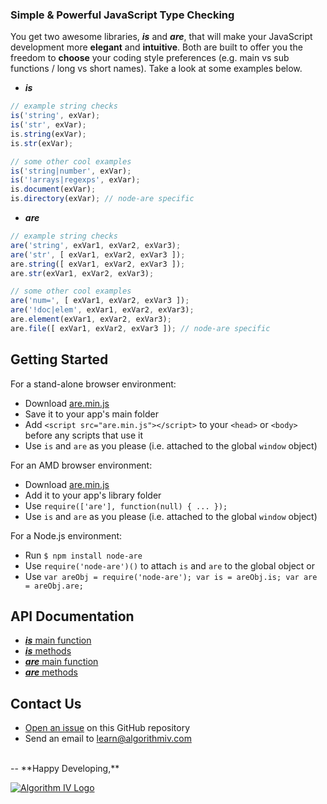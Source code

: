### Simple & Powerful JavaScript Type Checking
You get two awesome libraries, **_is_**  and  **_are_**, that will make your JavaScript development more **elegant** and **intuitive**. Both are built to offer you the freedom to **choose** your coding style preferences (e.g. main vs sub functions / long vs short names). Take a look at some examples below.
- **_is_**
```javascript
// example string checks
is('string', exVar);
is('str', exVar);
is.string(exVar);
is.str(exVar);

// some other cool examples
is('string|number', exVar);
is('!arrays|regexps', exVar);
is.document(exVar);
is.directory(exVar); // node-are specific
```
- **_are_**
```javascript
// example string checks
are('string', exVar1, exVar2, exVar3);
are('str', [ exVar1, exVar2, exVar3 ]);
are.string([ exVar1, exVar2, exVar3 ]);
are.str(exVar1, exVar2, exVar3);

// some other cool examples
are('num=', [ exVar1, exVar2, exVar3 ]);
are('!doc|elem', exVar1, exVar2, exVar3);
are.element(exVar1, exVar2, exVar3);
are.file([ exVar1, exVar2, exVar3 ]); // node-are specific
```

## Getting Started
For a stand-alone browser environment:
- Download [are.min.js](https://github.com/imaginate/are/blob/master/src/are.min.js)
- Save it to your app's main folder
- Add ``` <script src="are.min.js"></script> ``` to your ``` <head> ``` or ``` <body> ``` before any scripts that use it
- Use ``` is ``` and ``` are ``` as you please (i.e. attached to the global ``` window ``` object)

For an AMD browser environment:
- Download [are.min.js](https://github.com/imaginate/are/blob/master/src/are.min.js)
- Add it to your app's library folder
- Use ``` require(['are'], function(null) { ... }); ```
- Use ``` is ``` and ``` are ``` as you please (i.e. attached to the global ``` window ``` object)

For a Node.js environment:
- Run ``` $ npm install node-are ```
- Use ``` require('node-are')() ``` to attach ``` is ``` and ``` are ``` to the global object or
- Use ``` var areObj = require('node-are'); var is = areObj.is; var are = areObj.are; ```


## API Documentation
- [**_is_** main function](https://github.com/imaginate/are/blob/master/docs/is-main-func.md)
- [**_is_** methods](https://github.com/imaginate/are/blob/master/docs/is-methods.md)
- [**_are_** main function](https://github.com/imaginate/are/blob/master/docs/are-main-func.md)
- [**_are_** methods](https://github.com/imaginate/are/blob/master/docs/are-methods.md)


## Contact Us
- [Open an issue](https://github.com/imaginate/are/issues) on this GitHub repository
- Send an email to [learn@algorithmiv.com](mailto:learn@algorithmiv.com)

<br />
--
**Happy Developing,**

<a href="http://www.algorithmiv.com/are"><img src="http://www.algorithmiv.com/images/aIV-logo.png" alt="Algorithm IV Logo" /></a>
